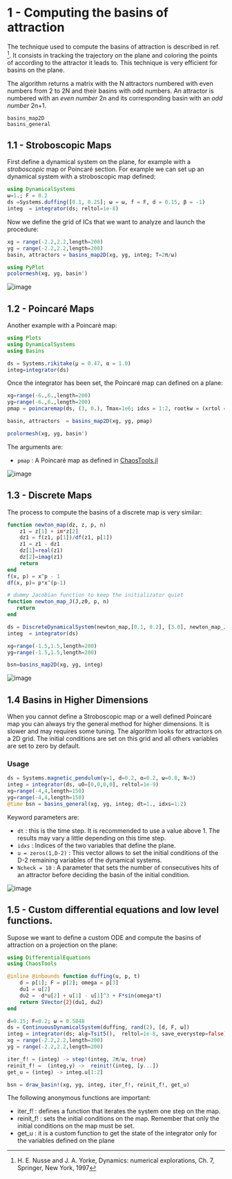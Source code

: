 # 1 - Computing the basins of attraction

The technique used to compute the basins of attraction is described in ref. [^Yorke1997]. It consists in tracking the trajectory on the plane and coloring the points of according to the attractor it leads to. This technique is very efficient for basins on the plane.

The algorithm returns a matrix with the N attractors numbered with even numbers from 2 to 2N and their basins with odd numbers. An attractor is numbered with an *even number* 2n and its corresponding basin with an *odd number* 2n+1.


[^Yorke1997]: H. E. Nusse and J. A. Yorke, Dynamics: numerical explorations, Ch. 7, Springer, New York, 1997

```@docs
basins_map2D
basins_general
```


## 1.1 - Stroboscopic Maps

First define a dynamical system on the plane, for example with a *stroboscopic* map or Poincaré section. For example we can set up an dynamical system with a stroboscopic map defined:

```jl
using DynamicalSystems
ω=1.; F = 0.2
ds =Systems.duffing([0.1, 0.25]; ω = ω, f = F, d = 0.15, β = -1)
integ  = integrator(ds; reltol=1e-8)
```

Now we define the grid of ICs that we want to analyze and launch the procedure:

```jl
xg = range(-2.2,2.2,length=200)
yg = range(-2.2,2.2,length=200)
basin, attractors = basins_map2D(xg, yg, integ; T=2π/ω)
```

```jl
using PyPlot
pcolormesh(xg, yg, basin')
```

![image](https://i.imgur.com/R2veb5tl.png)

## 1.2 - Poincaré Maps

Another example with a Poincaré map:
```jl
using Plots
using DynamicalSystems
using Basins

ds = Systems.rikitake(μ = 0.47, α = 1.0)
integ=integrator(ds)
```

Once the integrator has been set, the Poincaré map can defined on a plane:

```jl
xg=range(-6.,6.,length=200)
yg=range(-6.,6.,length=200)
pmap = poincaremap(ds, (3, 0.), Tmax=1e6; idxs = 1:2, rootkw = (xrtol = 1e-8, atol = 1e-8), reltol=1e-9)

basin, attractors  = basins_map2D(xg, yg, pmap)

pcolormesh(xg, yg, basin')
```

The arguments are:
* `pmap` : A Poincaré map as defined in [ChaosTools.jl](https://github.com/JuliaDynamics/ChaosTools.jl)


![image](https://i.imgur.com/xjdC8Hh.png)


## 1.3 - Discrete Maps

The process to compute the basins of a discrete map is very similar:

```jl
function newton_map(dz, z, p, n)
    z1 = z[1] + im*z[2]
    dz1 = f(z1, p[1])/df(z1, p[1])
    z1 = z1 - dz1
    dz[1]=real(z1)
    dz[2]=imag(z1)
    return
end
f(x, p) = x^p - 1
df(x, p)= p*x^(p-1)

# dummy Jacobian function to keep the initializator quiet
function newton_map_J(J,z0, p, n)
   return
end

ds = DiscreteDynamicalSystem(newton_map,[0.1, 0.2], [3.0], newton_map_J)
integ  = integrator(ds)

xg=range(-1.5,1.5,length=200)
yg=range(-1.5,1.5,length=200)

bsn=basins_map2D(xg, yg, integ)
```

![image](https://i.imgur.com/ppHlGPbl.png)

## 1.4 Basins in Higher Dimensions

When you cannot define a Stroboscopic map or a well defined Poincaré map you can always try the general method for higher dimensions. It is slower and may requires some tuning.
The algorithm looks for attractors on a 2D grid.
The initial conditions are set on this grid and all others variables are set to zero by default.

### Usage

```jl
ds = Systems.magnetic_pendulum(γ=1, d=0.2, α=0.2, ω=0.8, N=3)
integ = integrator(ds, u0=[0,0,0,0], reltol=1e-9)
xg=range(-4,4,length=150)
yg=range(-4,4,length=150)
@time bsn = basins_general(xg, yg, integ; dt=1., idxs=1:2)
```

Keyword parameters are:
* `dt` : this is the time step. It is recommended to use a value above 1. The results may vary a little
depending on this time step.
* `idxs` : Indices of the two variables that define the plane.
* `u = zeros(1,D-2)` : This vector allows to set the initial conditions of the D-2 remaining variables of the dynamical systems.
* `Ncheck = 10` : A parameter that sets the number of consecutives hits of an attractor before deciding the basin
of the initial condition.


![image](https://imgur.com/qgBHZ8Ml.png)

## 1.5 - Custom differential equations and low level functions.

Supose we want to define a custom ODE and compute the basins of attraction on a projection on the
plane:

```jl
using DifferentialEquations
using ChaosTools

@inline @inbounds function duffing(u, p, t)
    d = p[1]; F = p[2]; omega = p[3]
    du1 = u[2]
    du2 = -d*u[2] + u[1] - u[1]^3 + F*sin(omega*t)
    return SVector{2}(du1, du2)
end

d=0.15; F=0.2; ω = 0.5848
ds = ContinuousDynamicalSystem(duffing, rand(2), [d, F, ω])
integ = integrator(ds; alg=Tsit5(),  reltol=1e-8, save_everystep=false)
xg = range(-2.2,2.2,length=200)
yg = range(-2.2,2.2,length=200)

iter_f! = (integ) -> step!(integ, 2π/ω, true)
reinit_f! =  (integ,y) ->  reinit!(integ, [y...])
get_u = (integ) -> integ.u[1:2]

bsn = draw_basin!(xg, yg, integ, iter_f!, reinit_f!, get_u)
```

The following anonymous functions are important:
* iter_f! : defines a function that iterates the system one step on the map.
* reinit_f! : sets the initial conditions on the map. Remember that only the
initial conditions on the map must be set.
* get_u : it is a custom function to get the state of the integrator only for the variables
defined on the plane
